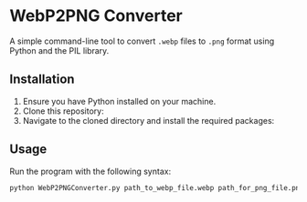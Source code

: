 # WebP2PNG Converter

A simple command-line tool to convert `.webp` files to `.png` format using Python and the PIL library.

## Installation

1. Ensure you have Python installed on your machine.
2. Clone this repository: 
3. Navigate to the cloned directory and install the required packages:

## Usage

Run the program with the following syntax:

```bash
python WebP2PNGConverter.py path_to_webp_file.webp path_for_png_file.png

